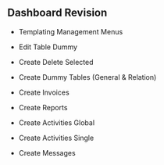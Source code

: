 ## Dashboard Revision

- Templating Management Menus
- Edit Table Dummy

- Create Delete Selected
- Create Dummy Tables (General & Relation)
- Create Invoices
- Create Reports
- Create Activities Global
- Create Activities Single
- Create Messages

